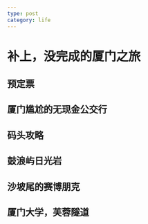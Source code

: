 ```yaml
---
type: post
category: life
---
```

# 补上，没完成的厦门之旅

## 预定票

## 厦门尴尬的无现金公交行

## 码头攻略

## 鼓浪屿日光岩

## 沙坡尾的赛博朋克

## 厦门大学，芙蓉隧道